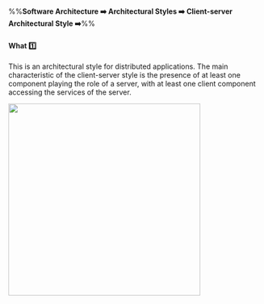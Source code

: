<link rel="stylesheet" href="{{baseUrl}}/css/textbook.css">

<div class="website-content">

%%**Software Architecture :arrow_right: Architectural Styles :arrow_right: Client-server Architectural Style :arrow_right:**%%

#### What :one:

<div id="main">

This is an architectural style for distributed applications. The main characteristic of the client-server style is the presence of at least one component playing the role of a server, with at least one client component accessing the services of the server.

<img src="{{baseUrl}}/architecture/architecturalStyles/clientServer/what/images/clientServer.png" height="380" />
<p/>

</div>
</div>
